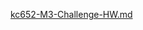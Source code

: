 [kc652-M3-Challenge-HW.md](https://github.com/kc652/IT-202-kc652/files/14894242/kc652-M3-Challenge-HW.md)
